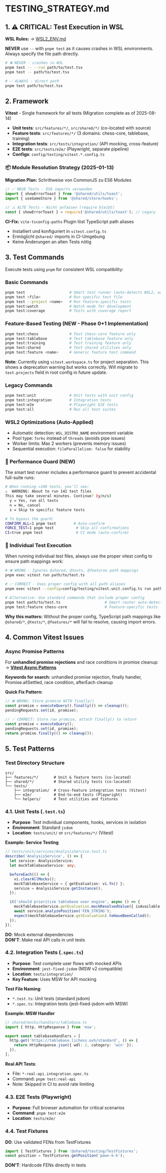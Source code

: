 # TESTING_STRATEGY.md

<!-- nav: docs/README#development | tags: [testing, wsl] | updated: 2025-08-12 -->

## 1. ⚠️ CRITICAL: Test Execution in WSL

**WSL Rules:** → [WSL2_ENV.md](./WSL2_ENV.md#testing-commands)

**NEVER** use `--` with `pnpm test` as it causes crashes in WSL environments. Always specify the file path directly.

```bash
# ❌ NEVER - crashes in WSL
pnpm test -- --run path/to/test.tsx
pnpm test -- path/to/test.tsx

# ✅ ALWAYS - direct path
pnpm test path/to/test.tsx
```

## 2. Framework

**Vitest** - Single framework for all tests (Migration complete as of 2025-08-14)

- **Unit tests**: `src/features/*/`, `src/shared/*/` (co-located with source)
- **Feature tests**: `src/features/*/` (3 domains: chess-core, tablebase, training)
- **Integration tests**: `src/tests/integration/` (API mocking, cross-feature)
- **E2E tests**: `src/tests/e2e/` (Playwright, separate pipeline)
- **Configs**: `config/testing/vitest.*.config.ts`

### 📦 Module Resolution Strategy (2025-01-13)

**Migration Plan:** Schrittweise von CommonJS zu ES6 Modules

```typescript
// ✅ NEUE Tests - ES6 imports verwenden
import { showErrorToast } from '@shared/utils/toast';
import { useGameStore } from '@shared/store/hooks';

// ⚠️ ALTE Tests - Nicht anfassen (require bleibt)
const { showErrorToast } = require('@shared/utils/toast'); // Legacy
```

**CI-Fix:** `vite-tsconfig-paths` Plugin löst TypeScript path aliases

- Installiert und konfiguriert in `vitest.config.ts`
- Ermöglicht `@shared/` imports in CI-Umgebung
- Keine Änderungen an alten Tests nötig

## 3. Test Commands

Execute tests using `pnpm` for consistent WSL compatibility:

### Basic Commands

```bash
pnpm test                    # Smart test runner (auto-detects WSL2, warns >100 tests)
pnpm test <file>             # Run specific test file
pnpm test --project <name>   # Run feature-specific tests
pnpm test:watch              # Watch mode for development
pnpm test:coverage           # Tests with coverage report
```

### Feature-Based Testing (NEW - Phase 0+1 Implementation)

```bash
pnpm test:chess              # Test chess-core feature only
pnpm test:tablebase          # Test tablebase feature only
pnpm test:training           # Test training feature only
pnpm test:shared             # Test shared utilities only
pnpm test:feature <name>     # Generic feature test command
```

**Note:** Currently using `vitest.workspace.ts` for project separation. This shows a deprecation warning but works correctly. Will migrate to `test.projects` field in root config in future update.

### Legacy Commands

```bash
pnpm test:unit               # Unit tests with unit config
pnpm test:integration        # Integration tests
pnpm test:e2e                # Playwright E2E tests
pnpm test:all                # Run all test suites
```

### WSL2 Optimizations (Auto-Applied)

- Automatic detection: `WSL_DISTRO_NAME` environment variable
- Pool type: `forks` instead of `threads` (avoids pipe issues)
- Worker limits: Max 2 workers (prevents memory issues)
- Sequential execution: `fileParallelism: false` for stability

### 🚨 Performance Guard (NEW)

The smart test runner includes a performance guard to prevent accidental full-suite runs:

```bash
# When running >100 tests, you'll see:
⚠️  WARNING: About to run 142 test files
This may take several minutes. Continue? (y/n/s)
  y = Yes, run all tests
  n = No, cancel
  s = Skip to specific feature tests

# To bypass the guard:
CONFIRM_ALL=1 pnpm test        # Auto-confirm
FORCE_TEST=1 pnpm test          # Skip all confirmations
CI=true pnpm test               # CI mode (auto-confirm)
```

### 🚨 Individual Test Execution

When running individual test files, always use the proper vitest config to ensure path mappings work:

```bash
# ❌ WRONG - Ignores @shared, @tests, @features path mappings
pnpm exec vitest run path/to/test.ts

# ✅ CORRECT - Uses proper config with all path aliases
pnpm exec vitest --config=config/testing/vitest.unit.config.ts run path/to/test.ts

# Alternative: Use standard commands that include proper config
pnpm test path/to/test.ts                    # Smart router auto-detects
pnpm test:feature chess-core                 # Feature-specific tests
```

**Why this matters:** Without the proper config, TypeScript path mappings like `@shared/*`, `@tests/*`, `@features/*` will fail to resolve, causing import errors.

## 4. Common Vitest Issues

### Async Promise Patterns

For **unhandled promise rejections** and race conditions in promise cleanup:  
→ **[Vitest Async Patterns](../troubleshooting/vitest-async-patterns.md)**

**Keywords for search:** unhandled promise rejection, finally handler, Promise.allSettled, race condition, afterEach cleanup

**Quick Fix Pattern:**

```typescript
// ❌ WRONG: Store promise WITH finally()
const promise = executeQuery().finally(() => cleanup());
pendingRequests.set(id, promise);

// ✅ CORRECT: Store raw promise, attach finally() to return
const promise = executeQuery();
pendingRequests.set(id, promise);
return promise.finally(() => cleanup());
```

## 5. Test Patterns

### Test Directory Structure

```
src/
├── features/*/       # Unit & feature tests (co-located)
├── shared/*/         # Shared utility tests (co-located)
└── tests/
    ├── integration/  # Cross-feature integration tests (Vitest)
    ├── e2e/          # End-to-end tests (Playwright)
    └── helpers/      # Test utilities and fixtures
```

### 4.1. Unit Tests (`.test.ts`)

- **Purpose**: Test individual components, hooks, services in isolation
- **Environment**: Standard `jsdom`
- **Location**: `tests/unit/` or `src/features/*/` (Vitest)

**Example: Service Testing**

```typescript
// tests/unit/services/AnalysisService.test.ts
describe('AnalysisService', () => {
  let service: AnalysisService;
  let mockTablebaseService: any;

  beforeEach(() => {
    vi.clearAllMocks();
    mockTablebaseService = { getEvaluation: vi.fn() };
    service = AnalysisService.getInstance();
  });

  it('should prioritize tablebase over engine', async () => {
    mockTablebaseService.getEvaluation.mockResolvedValue({ isAvailable: true });
    await service.analyzePosition('FEN_STRING');
    expect(mockTablebaseService.getEvaluation).toHaveBeenCalled();
  });
});
```

**DO**: Mock external dependencies  
**DON'T**: Make real API calls in unit tests

### 4.2. Integration Tests (`.spec.ts`)

- **Purpose**: Test complete user flows with mocked APIs
- **Environment**: `jest-fixed-jsdom` (MSW v2 compatible)
- **Location**: `tests/integration/`
- **Key Feature**: Uses MSW for API mocking

**Test File Naming**:

- `*.test.ts`: Unit tests (standard jsdom)
- `*.spec.ts`: Integration tests (jest-fixed-jsdom with MSW)

**Example: MSW Handler**

```typescript
// shared/mocks/handlers/tablebase.ts
import { http, HttpResponse } from 'msw';

export const tablebaseHandlers = [
  http.get('https://tablebase.lichess.ovh/standard', () => {
    return HttpResponse.json({ wdl: 2, category: 'win' });
  }),
];
```

**Real API Tests**:

- File: `*-real-api.integration.spec.ts`
- Command: `pnpm test:real-api`
- Note: Skipped in CI to avoid rate limiting

### 4.3. E2E Tests (Playwright)

- **Purpose**: Full browser automation for critical scenarios
- **Command**: `pnpm test:e2e`
- **Location**: `tests/e2e/`

### 4.4. Test Fixtures

**DO**: Use validated FENs from TestFixtures

```typescript
import { TestFixtures } from '@shared/testing/TestFixtures';
const position = TestFixtures.getPosition('pawn-k-k');
```

**DON'T**: Hardcode FENs directly in tests
